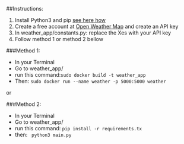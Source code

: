 ##Instructions:

1. Install Python3 and pip [see here how](https://docs.python-guide.org/starting/install3/linux/)
2. Create a free account at [Open Weather Map](https://home.openweathermap.org/) and create an API key
3. In weather_app/constants.py: replace the Xes with your API key
4. Follow method 1 or method 2 bellow

###Method 1:
* In your Terminal
* Go to weather_app/
* run this command:```sudo docker build -t weather_app ```
* Then: ```sudo docker run --name weather -p 5000:5000 weather```

or

###Method 2:
* In your Terminal
* Go to weather_app/
* run this command: ```pip install -r requirements.tx```
* then: ``` python3 main.py```
